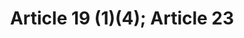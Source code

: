 ---
title: "Article 19 (1)(4); Article 23"
draft: false
exceptions:
- info52c
memberstates:
- LV
score: 3
compensation:
- 
remarks: |
 


link: ""
---